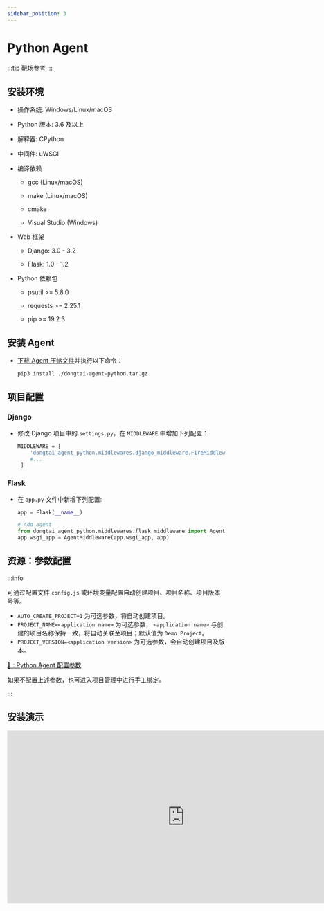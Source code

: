```yaml
---
sidebar_position: 3
---
```


# Python Agent

:::tip
[靶场参考](../../introduction/detection#测试靶场)
:::

## 安装环境

* 操作系统: Windows/Linux/macOS

* Python 版本: 3.6 及以上

* 解释器: CPython

* 中间件: uWSGI

* 编译依赖

    * gcc (Linux/macOS)

    * make (Linux/macOS)

    * cmake

    * Visual Studio (Windows)

* Web 框架

    * Django: 3.0 - 3.2

    * Flask: 1.0 - 1.2

* Python 依赖包

    * psutil \>= 5.8.0

    * requests \>= 2.25.1

    * pip \>= 19.2.3

## 安装 Agent

* [下载 Agent 压缩文件](download-agent)并执行以下命令：

	```bash 
	pip3 install ./dongtai-agent-python.tar.gz
	```

## 项目配置

### Django

* 修改 Django 项目中的 `settings.py`，在 `MIDDLEWARE` 中增加下列配置：

	```bash title="settings.py"
	MIDDLEWARE = [ 
	    'dongtai_agent_python.middlewares.django_middleware.FireMiddleware',
	    #...
	 ]  
	```

### Flask

* 在 `app.py` 文件中新增下列配置:

	```python tittle="app.py"
	app = Flask(__name__)

	# Add agent
	from dongtai_agent_python.middlewares.flask_middleware import AgentMiddleware
	app.wsgi_app = AgentMiddleware(app.wsgi_app, app)
	```

## 资源：参数配置

:::info

可通过配置文件 `config.js` 或环境变量配置自动创建项目、项目名称、项目版本号等。

* `AUTO_CREATE_PROJECT=1` 为可选参数，将自动创建项目。 
* `PROJECT_NAME=<application name>` 为可选参数， `<application name>` 与创建的项目名称保持一致，将自动关联至项目；默认值为 `Demo Project`。
* `PROJECT_VERSION=<application version>` 为可选参数，会自动创建项目及版本。

[🔗 : Python Agent 配置参数](./parameter/config-python-agent)

如果不配置上述参数，也可进入项目管理中进行手工绑定。

:::

## 安装演示

<iframe width="820" height="400" src="https://fast.wistia.net/embed/iframe/2yefyzou39" frameborder="0" allow="accelerometer; autoplay; encrypted-media; gyroscope; picture-in-picture" allowfullscreen></iframe>
